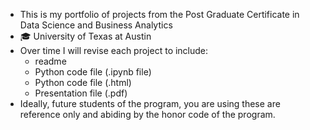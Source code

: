 - This is my portfolio of projects from the Post Graduate Certificate in Data Science and Business Analytics
- 🎓 University of Texas at Austin
- Over time I will revise each project to include:
  - readme
  - Python code file (.ipynb file)
  - Python code file (.html)
  - Presentation file (.pdf)
- Ideally, future students of the program, you are using these are reference only and abiding by the honor code of the program. 
